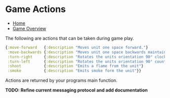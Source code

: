 # Game Actions

- [Home](../home.md)
- [Game Overview](./home.md)

The following are actions that can be taken during game play.

```clj
{:move-forward   {:description "Moves unit one space forward."}
 :move-backwards {:description "Moves unit one space backwards maintaining current orientation."}
 :turn-right     {:description "Rotates the units orientation 90° clockwise."}
 :turn-left      {:description "Rotates the units orientation 90° counter clockwise."}
 :shoot          {:description "Emits a flame from the unit"}
 :smoke          {:description "Emits smoke form the unit"}}
```

Actions are returned by your programs main function.

**TODO: Refine current messaging protocol and add documentation**
